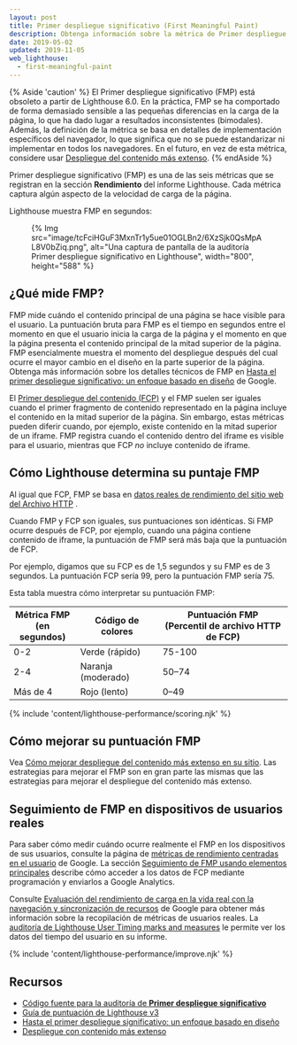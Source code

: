 ```yaml
---
layout: post
title: Primer despliegue significativo (First Meaningful Paint)
description: Obtenga información sobre la métrica de Primer despliegue significativo de Lighthouse y cómo medirlo y optimizarlo.
date: 2019-05-02
updated: 2019-11-05
web_lighthouse:
  - first-meaningful-paint
---
```


{% Aside 'caution' %} El Primer despliegue significativo (FMP) está obsoleto a partir de Lighthouse 6.0. En la práctica, FMP se ha comportado de forma demasiado sensible a las pequeñas diferencias en la carga de la página, lo que ha dado lugar a resultados inconsistentes (bimodales). Además, la definición de la métrica se basa en detalles de implementación específicos del navegador, lo que significa que no se puede estandarizar ni implementar en todos los navegadores. En el futuro, en vez de esta métrica, considere usar [Despliegue del contenido más extenso](/lcp/). {% endAside %}

Primer despliegue significativo (FMP) es una de las seis métricas que se registran en la sección **Rendimiento** del informe Lighthouse. Cada métrica captura algún aspecto de la velocidad de carga de la página.

Lighthouse muestra FMP en segundos:

<figure>{% Img src="image/tcFciHGuF3MxnTr1y5ue01OGLBn2/6XzSjk0QsMpAL8V0bZiq.png", alt="Una captura de pantalla de la auditoría Primer despliegue significativo en Lighthouse", width="800", height="588" %}</figure>

## ¿Qué mide FMP?

FMP mide cuándo el contenido principal de una página se hace  visible para el usuario. La puntuación bruta para FMP es el tiempo en segundos entre el momento en que el usuario inicia la carga de la página y el momento en que la página presenta el contenido principal de la mitad superior de la página. FMP esencialmente muestra el momento del despliegue después del cual ocurre el mayor cambio en el diseño en la parte superior de la página. Obtenga más información sobre los detalles técnicos de FMP en [Hasta el primer despliegue significativo: un enfoque basado en diseño](https://docs.google.com/document/d/1BR94tJdZLsin5poeet0XoTW60M0SjvOJQttKT-JK8HI/view) de Google.

El [Primer despliegue del contenido (FCP)](/fcp/) y el FMP suelen ser iguales cuando el primer fragmento de contenido representado en la página incluye el contenido en la mitad superior de la página. Sin embargo, estas métricas pueden diferir cuando, por ejemplo, existe contenido en la mitad superior de un iframe. FMP registra cuando el contenido dentro del iframe es visible para el usuario, mientras que FCP *no* incluye contenido de iframe.

## Cómo Lighthouse determina su puntaje FMP

Al igual que FCP, FMP se basa en [datos reales de rendimiento del sitio web del Archivo HTTP](https://httparchive.org/reports/loading-speed#fcp) .

Cuando FMP y FCP son iguales, sus puntuaciones son idénticas. Si FMP ocurre después de FCP, por ejemplo, cuando una página contiene contenido de iframe, la puntuación de FMP será más baja que la puntuación de FCP.

Por ejemplo, digamos que su FCP es de 1,5 segundos y su FMP es de 3 segundos. La puntuación FCP sería 99, pero la puntuación FMP sería 75.

Esta tabla muestra cómo interpretar su puntuación FMP:

<div class="table-wrapper scrollbar">
  <table>
    <thead>
      <tr>
        <th>Métrica FMP<br> (en segundos)</th>
        <th>Código de colores</th>
        <th>Puntuación FMP<br> (Percentil de archivo HTTP de FCP)</th>
      </tr>
    </thead>
    <tbody>
      <tr>
        <td>0-2</td>
        <td>Verde (rápido)</td>
        <td>75-100</td>
      </tr>
      <tr>
        <td>2-4</td>
        <td>Naranja (moderado)</td>
        <td>50–74</td>
      </tr>
      <tr>
        <td>Más de 4</td>
        <td>Rojo (lento)</td>
        <td>0–49</td>
      </tr>
    </tbody>
  </table>
</div>

{% include 'content/lighthouse-performance/scoring.njk' %}

## Cómo mejorar su puntuación FMP

Vea [Cómo mejorar despliegue del contenido más extenso en su sitio](/largest-contentful-paint#how-to-improve-largest-contentful-paint-on-your-site). Las estrategias para mejorar el FMP son en gran parte las mismas que las estrategias para mejorar el despliegue del contenido más extenso.

## Seguimiento de FMP en dispositivos de usuarios reales

Para saber cómo medir cuándo ocurre realmente el FMP en los dispositivos de sus usuarios, consulte la página de [métricas de rendimiento centradas en el usuario](/user-centric-performance-metrics/) de Google. La sección [Seguimiento de FMP usando elementos principales](https://developers.google.com/web/fundamentals/performance/user-centric-performance-metrics#tracking_fmp_using_hero_elements) describe cómo acceder a los datos de FCP mediante programación y enviarlos a Google Analytics.

Consulte [Evaluación del rendimiento de carga en la vida real con la navegación y sincronización de recursos](https://developers.google.com/web/fundamentals/performance/navigation-and-resource-timing/) de Google para obtener más información sobre la recopilación de métricas de usuarios reales. La [auditoría de Lighthouse User Timing marks and measures](/user-timings) le permite ver los datos del tiempo del usuario en su informe.

{% include 'content/lighthouse-performance/improve.njk' %}

## Recursos

- [Código fuente para la auditoría de **Primer despliegue significativo**](https://github.com/GoogleChrome/lighthouse/blob/master/core/audits/metrics/first-meaningful-paint.js)
- [Guía de puntuación de Lighthouse v3](https://developers.google.com/web/tools/lighthouse/v3/scoring)
- [Hasta el primer despliegue significativo: un enfoque basado en diseño](https://docs.google.com/document/d/1BR94tJdZLsin5poeet0XoTW60M0SjvOJQttKT-JK8HI/view)
- [Despliegue con contenido más extenso](/lcp/)
